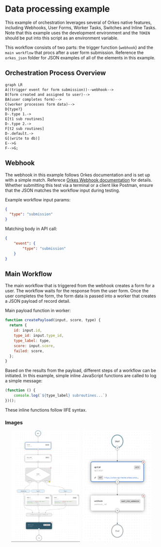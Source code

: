 
# Data processing example

This example of orchestration leverages several of Orkes native features, including Webhooks, User Forms, Worker Tasks, Switches and Inline Tasks. Note that this example uses the development environment and the `TOKEN` should be put into this script as an environment variable.

This workflow consists of two parts: the trigger function (`webhook`) and the `main workflow` that procs after a user form submission. Reference the `orkes_json` folder for JSON examples of all of the elements in this example.

## Orchestration Process Overview

```mermaid
graph LR
A((trigger event for form submission))--webhook-->
B(form created and assigned to user)-->
BA(user completes form)-->
C(worker processes form data)-->
D{type?}
D-.type 1.->
E[t1 sub routines]
D-.type 2.->
F[t2 sub routines]
D-.default.->
G[(write to db)]
E-->G
F-->G;
```

## Webhook

The webhook in this example follows Orkes documentation and is set up with a simple match. Referece [Orkes Webhook documentation](https://orkes.io/content/templates/examples/custom-conductor-webhook-using-curl) for details. Whether submitting this test via a terminal or a client like Postman, ensure that the JSON matches the workflow input during testing.

Example workflow input params:
```json
{
  "type": "submission"
}
```

Matching body in API call:
```json
{
    "event": {
        "type": "submission"
    }
}
```

## Main Workflow
The main workflow that is triggered from the webhook creates a form for a user. The workflow waits for the response from the user form. Once the user completes the form, the form data is passed into a worker that creates a JSON payload of record detail.

Main payload function in worker:
```js
function createPayload(input, score, type) {
  return {
    id: input.id,
    type_id: input.type_id,
    type_label: type,
    score: input.score,
    failed: score,
  };
}
```

Based on the results from the payload, different steps of a workflow can be initiated. In this example, simple inline JavaScript functions are called to log a simple message:
```js
(function () {
    console.log(`${type_label} subroutines...`)
})();
```

These inline functions follow IIFE syntax.


### Images

<div style="display: flex; justify-content: center;">
  <img src="imgBin/wf.png" alt="wf" style="width: 45%; margin-right: 5px;" />
  <img src="imgBin/wh.png" alt="wh" style="width: 45%; margin-left: 5px;" />
</div>
